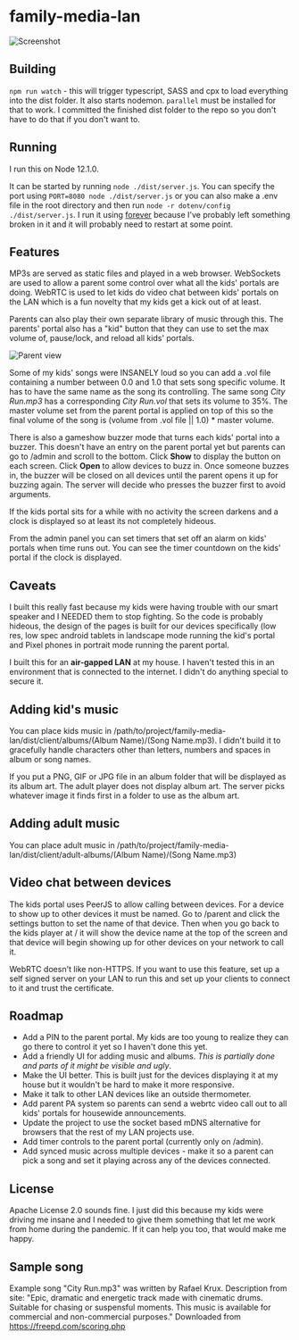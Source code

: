 # family-media-lan

![Screenshot](https://github.com/michaelfiber/family-media-lan/blob/master/screenshot.png?raw=true)

## Building
`npm run watch` - this will trigger typescript, SASS and cpx to load everything into the dist folder. It also starts nodemon. `parallel` must be installed for that to work. I committed the finished dist folder to the repo so you don't have to do that if you don't want to.

## Running
I run this on Node 12.1.0. 

It can be started by running `node ./dist/server.js`. You can specify the port using `PORT=8080 node ./dist/server.js` or you can also make a .env file in the root directory and then run `node -r dotenv/config ./dist/server.js`.  I run it using [forever](https://www.npmjs.com/package/forever) because I've probably left something broken in it and it will probably need to restart at some point.

## Features
MP3s are served as static files and played in a web browser. WebSockets are used to allow a parent some control over what all the kids' portals are doing. WebRTC is used to let kids do video chat between kids' portals on the LAN which is a fun novelty that my kids get a kick out of at least.

Parents can also play their own separate library of music through this. The parents' portal also has a "kid" button that they can use to set the max volume of, pause/lock, and reload all kids' portals. 

![Parent view](https://github.com/michaelfiber/family-media-lan/blob/master/parent-screenshot.png?raw=true)

Some of my kids' songs were INSANELY loud so you can add a .vol file containing a number between 0.0 and 1.0 that sets song specific volume. It has to have the same name as the song its controlling. The same song *City Run.mp3* has a corresponding *City Run.vol* that sets its volume to 35%. The master volume set from the parent portal is applied on top of this so the final volume of the song is (volume from .vol file || 1.0) * master volume.

There is also a gameshow buzzer mode that turns each kids' portal into a buzzer.  This doesn't have an entry on the parent portal yet but parents can go to /admin and scroll to the bottom.  Click **Show** to display the button on each screen. Click **Open** to allow devices to buzz in. Once someone buzzes in, the buzzer will be closed on all devices until the parent opens it up for buzzing again. The server will decide who presses the buzzer first to avoid arguments.

If the kids portal sits for a while with no activity the screen darkens and a clock is displayed so at least its not completely hideous.

From the admin panel you can set timers that set off an alarm on kids' portals when time runs out. You can see the timer countdown on the kids' portal if the clock is displayed.

## Caveats
I built this really fast because my kids were having trouble with our smart speaker and I NEEDED them to stop fighting. So the code is probably hideous, the design of the pages is built for our devices specifically (low res, low spec android tablets in landscape mode running the kid's portal and Pixel phones in portrait mode running the parent portal.

I built this for an **air-gapped LAN** at my house. I haven't tested this in an environment that is connected to the internet. I didn't do anything special to secure it.

## Adding kid's music
You can place kids music in /path/to/project/family-media-lan/dist/client/albums/(Album Name)/(Song Name.mp3). I didn't build it to gracefully handle characters other than letters, numbers and spaces in album or song names. 

If you put a PNG, GIF or JPG file in an album folder that will be displayed as its album art. The adult player does not display album art. The server picks whatever image it finds first in a folder to use as the album art.

## Adding adult music
You can place adult music in /path/to/project/family-media-lan/dist/client/adult-albums/(Album Name)/(Song Name.mp3)

## Video chat between devices
The kids portal uses PeerJS to allow calling between devices. For a device to show up to other devices it must be named. Go to /parent and click the settings button to set the name of that device. Then when you go back to the kids player at / it will show the device name at the top of the screen and that device will begin showing up for other devices on your network to call it.

WebRTC doesn't like non-HTTPS. If you want to use this feature, set up a self signed server on your LAN to run this and set up your clients to connect to it and trust the certificate. 

## Roadmap
- Add a PIN to the parent portal. My kids are too young to realize they can go there to control it yet so I haven't done this yet.
- Add a friendly UI for adding music and albums. *This is partially done and parts of it might be visible and ugly*.
- Make the UI better. This is built just for the devices displaying it at my house but it wouldn't be hard to make it more responsive.
- Make it talk to other LAN devices like an outside thermometer. 
- Add parent PA system so parents can send a webrtc video call out to all kids' portals for housewide announcements.
- Update the project to use the socket based mDNS alternative for browsers that the rest of my LAN projects use.
- Add timer controls to the parent portal (currently only on /admin). 
- Add synced music across multiple devices - make it so a parent can pick a song and set it playing across any of the devices connected.

## License
Apache License 2.0 sounds fine. I just did this because my kids were driving me insane and I needed to give them something that let me work from home during the pandemic. If it can help you too, that would make me happy. 

## Sample song
Example song "City Run.mp3" was written by Rafael Krux. Description from site: "Epic, dramatic and energetic track made with cinematic drums. Suitable for chasing or suspensful moments. This music is available for commercial and non-commercial purposes." Downloaded from https://freepd.com/scoring.php
